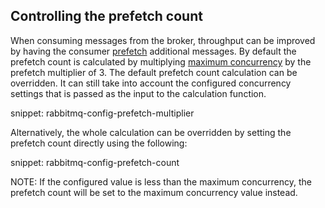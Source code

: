 ## Controlling the prefetch count

When consuming messages from the broker, throughput can be improved by having the consumer [prefetch](https://www.rabbitmq.com/consumer-prefetch.html) additional messages.
By default the prefetch count is calculated by multiplying [maximum concurrency](/nservicebus/operations/tuning.md#tuning-concurrency) by the prefetch multiplier of 3. The default prefetch count calculation can be overridden. It can still take into account the configured concurrency settings that is passed as the input to the calculation function.

snippet: rabbitmq-config-prefetch-multiplier

Alternatively, the whole calculation can be overridden by setting the prefetch count directly using the following:

snippet: rabbitmq-config-prefetch-count

NOTE: If the configured value is less than the maximum concurrency, the prefetch count will be set to the maximum concurrency value instead.
